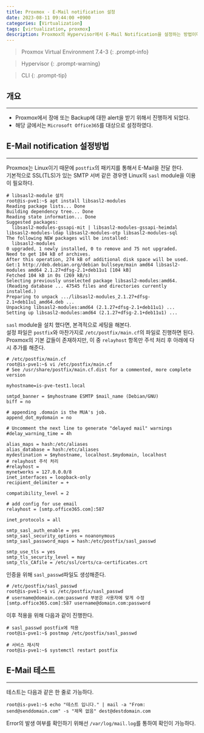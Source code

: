 ```yaml
---
title: Proxmox - E-Mail notification 설정
date: 2023-08-11 09:44:00 +0900
categories: [Virtualization]
tags: [virtualization, proxmox]
description: Proxmox의 Hypervisor에서 E-Mail Notification을 설정하는 방법이다.
---
```


>Proxmox Virtual Environment 7.4-3
{: .prompt-info}

>Hypervisor
{: .prompt-warning}

>CLI
{: .prompt-tip}

## 개요
---

* Proxmox에서 장애 또는 Backup에 대한 alert을 받기 위해서 진행하게 되었다.
* 해당 글에서는 `Microsoft Office365`를 대상으로 설정하였다.

## E-Mail notification 설정방법
---

Proxmox는 Linux이기 때문에 `postfix`의 패키지를 통해서 E-Mail을 전달 한다.  
기본적으로 SSL(TLS)가 있는 SMTP 서버 같은 경우엔 Linux의 `sasl` module을 이용이 필요하다.

```shell
# libsasl2-module 설치
root@is-pve1:~$ apt install libsasl2-modules
Reading package lists... Done
Building dependency tree... Done
Reading state information... Done
Suggested packages:
  libsasl2-modules-gssapi-mit | libsasl2-modules-gssapi-heimdal libsasl2-modules-ldap libsasl2-modules-otp libsasl2-modules-sql
The following NEW packages will be installed:
  libsasl2-modules
0 upgraded, 1 newly installed, 0 to remove and 75 not upgraded.
Need to get 104 kB of archives.
After this operation, 274 kB of additional disk space will be used.
Get:1 http://deb.debian.org/debian bullseye/main amd64 libsasl2-modules amd64 2.1.27+dfsg-2.1+deb11u1 [104 kB]
Fetched 104 kB in 0s (269 kB/s)
Selecting previously unselected package libsasl2-modules:amd64.
(Reading database ... 47545 files and directories currently installed.)
Preparing to unpack .../libsasl2-modules_2.1.27+dfsg-2.1+deb11u1_amd64.deb ...
Unpacking libsasl2-modules:amd64 (2.1.27+dfsg-2.1+deb11u1) ...
Setting up libsasl2-modules:amd64 (2.1.27+dfsg-2.1+deb11u1) ...
```

`sasl` module을 설치 했다면, 본격적으로 세팅을 해본다.  
설정 파일은 `postfix`와 마찬가지로 `/etc/postfix/main.cf`의 파일로 진행하면 된다.  
Proxmox의 기본 값들이 존재하지만, 이 중 `relayhost` 항목만 주석 처리 후 아래에 다시 추가를 해준다.

```shell
# /etc/postfix/main.cf
root@is-pve1:~$ vi /etc/postfix/main.cf
# See /usr/share/postfix/main.cf.dist for a commented, more complete version

myhostname=is-pve-test1.local

smtpd_banner = $myhostname ESMTP $mail_name (Debian/GNU)
biff = no

# appending .domain is the MUA's job.
append_dot_mydomain = no

# Uncomment the next line to generate "delayed mail" warnings
#delay_warning_time = 4h

alias_maps = hash:/etc/aliases
alias_database = hash:/etc/aliases
mydestination = $myhostname, localhost.$mydomain, localhost
# relayhost 주석 처리
#relayhost =
mynetworks = 127.0.0.0/8
inet_interfaces = loopback-only
recipient_delimiter = +

compatibility_level = 2

# add config for use email
relayhost = [smtp.office365.com]:587

inet_protocols = all

smtp_sasl_auth_enable = yes
smtp_sasl_security_options = noanonymous
smtp_sasl_password_maps = hash:/etc/postfix/sasl_passwd

smtp_use_tls = yes
smtp_tls_security_level = may
smtp_tls_CAfile = /etc/ssl/certs/ca-certificates.crt
```

인증을 위해 `sasl_passwd`파일도 생성해준다.

```shell
# /etc/postfix/sasl_passwd
root@is-pve1:~$ vi /etc/postfix/sasl_passwd
# username@domain.com:password 부분은 사용자에 맞게 수정
[smtp.office365.com]:587 username@domain.com:password
```

이후 적용을 위해 다음과 같이 진행한다.

```shell
# sasl_passwd postfix에 적용
root@is-pve1:~$ postmap /etc/postfix/sasl_passwd

# 서비스 재시작
root@is-pve1:~$ systemctl restart postfix
```

## E-Mail 테스트
---

테스트는 다음과 같은 한 줄로 가능하다.

```shell
root@is-pve1:~$ echo "테스트 입니다." | mail -a "From: send@senddomain.com" -s "제목 없음" dest@destdomain.com
```

Error의 발생 여부를 확인하기 위해선 `/var/log/mail.log`를 통하여 확인이 가능하다.
